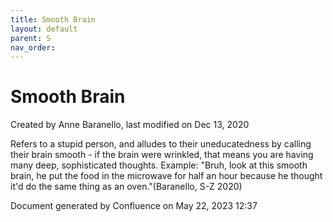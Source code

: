 ```yaml
---
title: Smooth Brain
layout: default
parent: S
nav_order:
---
```


# Smooth Brain

Created by  Anne Baranello, last modified on Dec 13, 2020

Refers to a stupid person, and alludes to their uneducatedness by calling their brain smooth - if the brain were wrinkled, that means you are having many deep, sophisticated thoughts. Example: &quot;Bruh, look at this smooth brain, he put the food in the microwave for half an hour because he thought it'd do the same thing as an oven.&quot;(Baranello, S-Z 2020)

Document generated by Confluence on May 22, 2023 12:37



